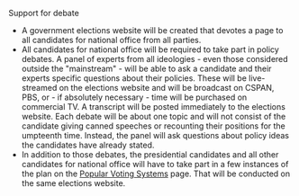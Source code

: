 Support for debate

- A government elections website will be created that devotes a page to all candidates for national office from all parties.
- All candidates for national office will be required to take part in policy debates. A panel of experts from all ideologies - even those considered outside the "mainstream" - will be able to ask a candidate and their experts specific questions about their policies. These will be live-streamed on the elections website and will be broadcast on CSPAN, PBS, or - if absolutely necessary - time will be purchased on commercial TV. A transcript will be posted immediately to the elections website. Each debate will be about one topic and will not consist of the candidate giving canned speeches or recounting their positions for the umpteenth time. Instead, the panel will ask questions about policy ideas the candidates have already stated.
- In addition to those debates, the presidential candidates and all other candidates for national office will have to take part in a few instances of the plan on the [Popular Voting Systems](http://24ahead.com/s/popular-voting-systems) page. That will be conducted on the same elections website.
